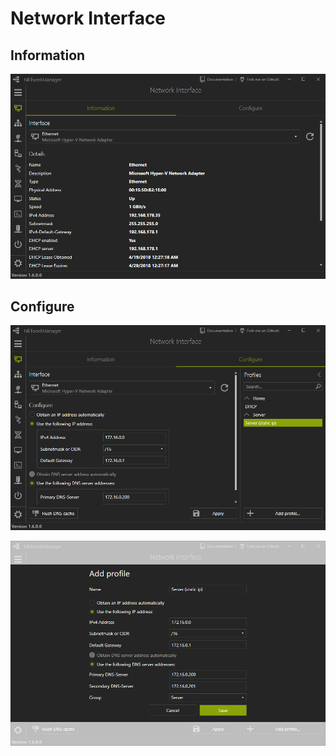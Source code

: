 # Network Interface

## Information

![NetworkInterface/Information](../../_images/NetworkInterface_Information.png)

## Configure

![NetworkInterface/Configure](../../_images/NetworkInterface_Configure.png)

![NetworkInterface/Configure_Profile](../../_images/NetworkInterface_Configure_Profile.png)